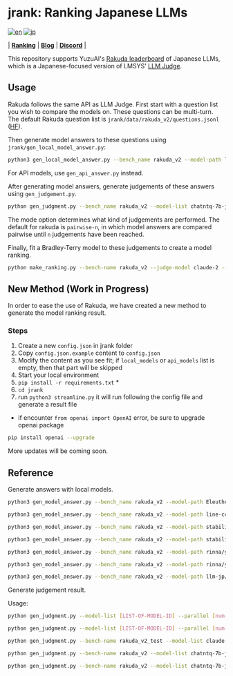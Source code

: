 # jrank: Ranking Japanese LLMs
[![en](https://img.shields.io/badge/lang-en-red.svg)](https://github.com/yuzu-ai/japanese-llm-ranking/blob/main/readme.md)
[![jp](https://img.shields.io/badge/lang-jp-yellow.svg)](https://github.com/yuzu-ai/japanese-llm-ranking/blob/main/readme_jp.md)

| [**Ranking**](https://yuzuai.jp/benchmark) |
[**Blog**](https://yuzuai.jp/blog/rakuda) |
[**Discord**](https://discord.com/invite/bHB9e2rq2r) |


This repository supports YuzuAI's [Rakuda leaderboard](https://yuzuai.jp/benchmark) of Japanese LLMs, which is a Japanese-focused version of LMSYS' [LLM Judge](https://github.com/lm-sys/FastChat/tree/main/fastchat/llm_judge).

## Usage

Rakuda follows the same API as LLM Judge. First start with a question list you wish to compare the models on. These questions can be multi-turn. The default Rakuda question list is `jrank/data/rakuda_v2/questions.jsonl` ([HF](https://huggingface.co/datasets/yuzuai/rakuda-questions)).

Then generate model answers to these questions using `jrank/gen_local_model_answer.py`:

```bash
python3 gen_local_model_answer.py --bench_name rakuda_v2 --model-path line-corporation/japanese-large-lm-1.7b-instruction-sft --model-id line-1.7b --conv_template ./templates/line.json
```

For API models, use `gen_api_answer.py` instead.

After generating model answers, generate judgements of these answers using `gen_judgement.py`.

```bash
python gen_judgment.py --bench_name rakuda_v2 --model-list chatntq-7b-jpntuned claude-2 gpt-3.5-turbo-0301-20230614 gpt-4-20230713 elyza-7b-fast-instruct elyza-7b-instruct jslm7b-instruct-alpha line-3.6b-sft rinna-3.6b-ppo rinna-3.6b-sft rwkv-world-jp-v1 stablebeluga2 weblab-10b-instruction-sft super-trin --parallel 2 --mode pairwise-n --judge-model claude-2 --n 2000
```

The mode option determines what kind of judgements are performed. The default for rakuda is `pairwise-n`, in which model answers are compared pairwise until `n` judgements have been reached.

Finally, fit a Bradley-Terry model to these judgements to create a model ranking.
```bash
python make_ranking.py --bench-name rakuda_v2 --judge-model claude-2 --mode pairwise --compute mle --make-charts --bootstrap-n 500 --plot-skip-list rinna-3.6b-sft super-trin elyza-7b-instruct
```

## New Method (Work in Progress)

In order to ease the use of Rakuda, we have created a new method to generate the model ranking result.

### Steps

1. Create a new `config.json` in jrank folder
2. Copy `config.json.example` content to `config.json`
3. Modify the content as you see fit; if `local_models` or `api_models` list is empty, then that part will be skipped
4. Start your local environment
5. `pip install -r requirements.txt` *
6. `cd jrank`
7. run `python3 streamline.py` it will run following the config file and generate a result file

* if encounter `from openai import OpenAI` error, be sure to upgrade openai package
```bash
pip install openai --upgrade
```

More updates will be coming soon.

## Reference

Generate answers with local models.

```Bash
python3 gen_model_answer.py --bench_name rakuda_v2 --model-path EleutherAI/pythia-70m  --model-id pythia-70m --conv_template ./templates/yuzulm.json

python3 gen_model_answer.py --bench_name rakuda_v2 --model-path line-corporation/japanese-large-lm-1.7b-instruction-sft --model-id line-1.7b --conv_template ./templates/line.json

python3 gen_model_answer.py --bench_name rakuda_v2 --model-path stabilityai/japanese-stablelm-instruct-alpha-7b-v2 --model-id stablelm-alpha-7b-v2 --conv_template ./templates/japanese-stablelm.json --top_p 0.95 --temperature 1

python3 gen_model_answer.py --bench_name rakuda_v2 --model-path stabilityai/japanese-stablelm-instruct-gamma-7b --model-id stablelm-gamma-7b --conv_template ./templates/japanese-stablelm.json --repetition_penalty 1.05 --max_new_tokens 512 --top_p 0.95

python3 gen_model_answer.py --bench_name rakuda_v2 --model-path rinna/youri-7b-chat --model-id youri-7b-chat --conv_template ./templates/youri-chat.json --repetition_penalty 1.05 --num_beams 5

python3 gen_model_answer.py --bench_name rakuda_v2 --model-path rinna/youri-7b-instruction --model-id youri-7b-instruction --conv_template ./templates/youri-instruction.json --repetition_penalty 1.05

python3 gen_model_answer.py --bench_name rakuda_v2 --model-path llm-jp/llm-jp-13b-instruct-full-jaster-dolly-oasst-v1.0 --model-id llm-jp-13b-instruct --conv_template ./templates/llm-jp-instruct.json --repetition_penalty 1.05

```

Generate judgement result.

Usage:

```bash
python gen_judgment.py --model-list [LIST-OF-MODEL-ID] --parallel [num-concurrent-api-call] --mode [single|pairwise-baseline|pairwise-all|pairwise-n] --judge-model [gpt-4|gpt-3.5-turbo|claude-2] --n ["all"|int]

python gen_judgment.py --model-list [LIST-OF-MODEL-ID] --parallel [num-concurrent-api-call] --mode [single|pairwise-baseline|pairwise-all|pairwise-n] --judge-model [gpt-4|gpt-3.5-turbo|claude-2] --n ["all"|int]

python gen_judgment.py --bench-name rakuda_v2_test --model-list claude-2 gpt-3.5-turbo line-1.7b --parallel 1 --mode pairwise-n --judge-model claude-2 --n 2

python gen_judgment.py --bench-name rakuda_v2 --model-list chatntq-7b-jpntuned claude-2 gpt-3.5-turbo-0301-20230614 gpt-4-20230713 elyza-7b-fast-instruct elyza-7b-instruct jslm7b-instruct-alpha line-3.6b-sft rinna-3.6b-ppo rinna-3.6b-sft rwkv-world-jp-v1 stablebeluga2 weblab-10b-instruction-sft super-trin --parallel 2 --mode pairwise-n --judge-model claude-2 --n 2000

python gen_judgment.py --bench-name rakuda_v2 --model-list chatntq-7b-jpntuned claude-2 gpt-3.5-turbo-0301-20230614 gpt-4-20230713 elyza-7b-fast-instruct elyza-7b-instruct jslm7b-instruct-alpha line-3.6b-sft rinna-3.6b-ppo rinna-3.6b-sft rwkv-world-jp-v1 stablebeluga2 weblab-10b-instruction-sft super-trin --parallel 2 --mode pairwise-n --judge-model gpt-4 --n 1400
```
